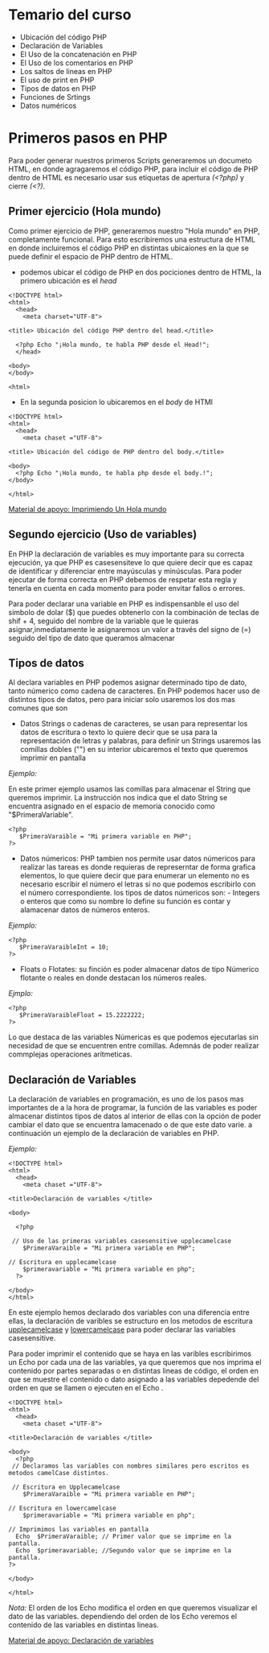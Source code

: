 # Temario del curso
  - Ubicación del código PHP
  - Declaración de Variables
  - El Uso de la concatenación en PHP
  - El Uso de los comentarios en PHP
  - Los saltos de lineas en PHP
  - El uso de print en PHP
  - Tipos de datos en PHP
  - Funciones de Srtings 
  - Datos numéricos
  
  
# Primeros pasos en PHP

Para poder generar nuestros primeros Scripts generaremos un documeto HTML, en donde agragaremos el código PHP, para incluir el código de PHP dentro de HTML es necesario usar sus etiquetas de apertura _(<?php)_ y cierre _(<?)_.

## Primer ejercicio (Hola mundo)

Como primer ejercicio de PHP, generaremos nuestro "Hola mundo" en PHP, completamente funcional. Para esto escribiremos una estructura de HTML en donde incluiremos el código PHP en distintas ubicaiones en la que se puede definir el espacio de PHP dentro de HTML.

- podemos ubicar el código de PHP en dos pociciones dentro de HTML, la primero ubicación es el *head* 

~~~
<!DOCTYPE html>
<html>
  <head>
    <meta charset="UTF-8">

<title> Ubicación del código PHP dentro del head.</title>

  <?php Echo "¡Hola mundo, te habla PHP desde el Head!";
  </head>

<body>
</body>

<html>
~~~

- En la segunda posicion lo ubicaremos en el *body* de HTMl

~~~
<!DOCTYPE html>
<html>
  <head>
    <meta chaset ="UTF-8">

<title> Ubicación del código de PHP dentro del body.</title>

<body>
  <?php Echo "¡Hola mundo, te habla php desde el body.!";
</body>

</html>
~~~

[Material de apoyo: Imprimiendo Un Hola mundo](https://github.com/Brayan-Hc11/PHP/blob/main/EjerciciosPHP/index.php "Ubicación de php")

## Segundo ejercicio (Uso de variables)

En PHP la declaración de variables es muy importante para su correcta ejecución, ya que PHP es casesensiteve lo que quiere decir que es capaz de identificar y diferenciar entre mayúsculas y minúsculas. Para poder ejecutar de forma correcta en PHP debemos de respetar esta regla y tenerla en cuenta en cada momento para poder envitar fallos o errores.
 
Para poder declarar una variable en PHP es indispensanble el uso del simbolo de dolar ($) que puedes obtenerlo con la combinación de teclas de shif + 4, seguido del nombre de la variable que le quieras asignar,inmediatamente le asignaremos un valor a través del signo de (=) seguido del tipo de dato que queramos almacenar

## Tipos de datos 

Al declara variables en PHP podemos asignar determinado tipo de dato, tanto númerico como cadena de caracteres. En PHP podemos hacer uso de distintos tipos de datos, pero para iniciar solo usaremos los dos mas comunes que son 

- Datos Strings o cadenas de caracteres, se usan para representar los datos de escritura o texto lo quiere decir que se usa para la representación de letras y palabras, para definir un Strings usaremos las comillas dobles ("") en su interior ubicaremos el texto que queremos imprimir en pantalla

_Ejemplo:_

En este primer ejemplo usamos las comillas para almacenar el String que queremos imprimir. La instrucción nos indica que el dato String se encuentra asignado en el espacio de memoria conocido como "$PrimeraVariable".

~~~
<?php 
   $PrimeraVaraible = "Mi primera variable en PHP";
?>
~~~

- Datos númericos: PHP tambien nos permite usar datos númericos para realizar las tareas es donde requieras de represerntar de forma grafica elementos, lo que quiere decir que para enumerar un elemento no es necesario escribir el número el letras si no que podemos escribirlo con el número correspondiente. los tipos de datos númericos son:
      - Integers o enteros que como su nombre lo define su función es contar y alamacenar datos de números enteros.
      
_Ejemplo:_

~~~
<?php 
   $PrimeraVaraibleInt = 10;
?>
~~~
  - Floats o Flotates: su finción es poder almacenar datos de tipo Númerico flotante o reales en donde destacan los números reales.
  
_Ejmplo:_

~~~
<?php 
   $PrimeraVaraibleFloat = 15.2222222;
?>
~~~
Lo que destaca de las variables Númericas es que podemos ejecutarlas sin necesidad de que se encuentren entre comillas. Ademnás de poder realizar commplejas operaciones arítmeticas.

## Declaración de Variables

La declaración de variables en programación, es uno de los pasos mas importantes de a la hora de programar, la función de las variables es poder almacenar distintos tipos de datos al interior de ellas con la opción de poder cambiar el dato que se encuentra lamacenado o de que este dato varie. a continuación un ejemplo de la declaración de variables en PHP.

_Ejemplo:_

~~~
<!DOCTYPE html>
<html>
  <head>
    <meta chaset ="UTF-8">

<title>Declaración de variables </title>

<body>
  
  <?php 
    
 // Uso de las primeras variables casesensitive upplecamelcase 
    $PrimeraVaraible = "Mi primera variable en PHP";

// Escritura en upplecamelcase
    $primeravariable = "Mi primera variable en php";
  ?>
  
</body>
</html>
~~~

En este ejemplo hemos declarado dos variables con una diferencia entre ellas, la declaración de varibles se estructuro en los metodos de escritura [upplecamelcase](https://www.neoguias.com/tipos-notacion-nombres/#Camel_Case_contarElementos "camelCase") y [lowercamelcase](https://www.neoguias.com/tipos-notacion-nombres/#Camel_Case_contarElementos "camelCase") para poder declarar las variables casesensitive.

Para poder imprimir el contenido que se haya en las varibles escribirimos un Echo por cada una de las variables, ya que queremos que nos imprima el contenido por partes separadas o en distintas lineas de código, el orden en que se muestre el contenido o dato asignado a las variables depedende del orden en que se llamen o ejecuten en el Echo .

~~~
<!DOCTYPE html>
<html>
  <head>
    <meta chaset ="UTF-8">

<title>Declaración de variables </title>

<body>
  <?php 
 // Declaramos las variables con nombres similares pero escritos es metodos camelCase distintos.

 // Escritura en Upplecamelcase
    $PrimeraVaraible = "Mi primera variable en PHP";

// Escritura en lowercamelcase
    $primeravariable = "Mi primera variable en php";

// Imprimimos las variables en pantalla
  Echo  $PrimeraVaraible; // Primer valor que se imprime en la pantalla.
  Echo  $primeravariable; //Segundo valor que se imprime en la pantalla.
?>
    
</body>

</html>
~~~

_Nota:_
El orden de los Echo modifica el orden en que queremos visualizar el dato de las variables. dependiendo del orden de los Echo veremos el contenido de las variables en distintas lineas.

[Material de apoyo: Declaración de variables](https://github.com/Brayan-Hc11/PHP/blob/main/EjerciciosPHP/CAP2Variables.php "Ejercicio dos ")
